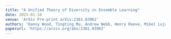 ```yaml
---
title: "A Unified Theory of Diversity in Ensemble Learning"
date: 2023-01-10
venue: 'ArXiv Pre-print arXiv:2301.03962'
authors: 'Danny Wood, Tingting Mu, Andrew Webb, Henry Reeve, Mikel Lujan, Gavin Brown'
paperurl: 'https://arxiv.org/abs/2301.03962'
---
```

